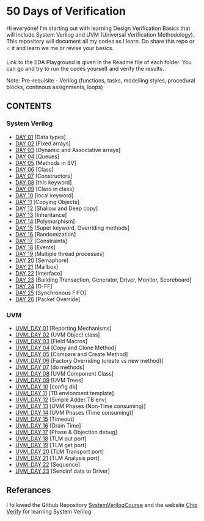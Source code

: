 # 50 Days of Verification
Hi everyone! I'm starting out with learning Design Verification Basics that will include System Verilog and UVM (Universal Verification Methodology). This repository will document all my codes as I learn. 
Do share this repo or ⭐ it and learn we me or revise your basics.

Link to the EDA Playground is given in the Readme file of each folder. You can go and try to run the codes yourself and verify the results.

Note: Pre-requisite - Verilog (functions, tasks, modelling styles, procedural blocks, continous assignments, loops)

## CONTENTS
### System Verilog
- [DAY 01](https://github.com/SUHANI102003/50-days-of-Verification/tree/main/DAY%2001) [Data types]
- [DAY 02](https://github.com/SUHANI102003/50-days-of-Verification/tree/main/DAY%2002) [Fixed arrays]
- [DAY 03](https://github.com/SUHANI102003/50-days-of-Verification/tree/main/DAY%2003) [Dynamic and Associative arrays]
- [DAY 04](https://github.com/SUHANI102003/50-days-of-Verification/tree/main/DAY%2004) [Queues]
- [DAY 05](https://github.com/SUHANI102003/50-days-of-Verification/tree/main/DAY%2005) [Methods in SV]
- [DAY 06](https://github.com/SUHANI102003/50-days-of-Verification/tree/main/DAY%2006) [Class]
- [DAY 07](https://github.com/SUHANI102003/50-days-of-Verification/tree/main/DAY%2007) [Constructors]
- [DAY 08](https://github.com/SUHANI102003/50-days-of-Verification/tree/main/DAY%2008) [this keyword]
- [DAY 09](https://github.com/SUHANI102003/50-days-of-Verification/tree/main/DAY%2009) [Class in class]
- [DAY 10](https://github.com/SUHANI102003/50-days-of-Verification/tree/main/DAY%2010) [local keyword]
- [DAY 11](https://github.com/SUHANI102003/50-days-of-Verification/tree/main/DAY%2011) [Copying Objects]
- [DAY 12](https://github.com/SUHANI102003/50-days-of-Verification/tree/main/DAY%2012) [Shallow and Deep copy]
- [DAY 13](https://github.com/SUHANI102003/50-days-of-Verification/tree/main/DAY%2013) [Inheritance]
- [DAY 14](https://github.com/SUHANI102003/50-days-of-Verification/tree/main/DAY%2014) [Polymorphism]
- [DAY 15](https://github.com/SUHANI102003/50-days-of-Verification/tree/main/DAY%2015) [Super keyword, Overriding methods]
- [DAY 16](https://github.com/SUHANI102003/50-days-of-Verification/tree/main/DAY%2016) [Randomization]
- [DAY 17](https://github.com/SUHANI102003/50-days-of-Verification/tree/main/DAY%2017) [Constraints]
- [DAY 18](https://github.com/SUHANI102003/50-days-of-Verification/tree/main/DAY%2018) [Events]
- [DAY 19](https://github.com/SUHANI102003/50-days-of-Verification/tree/main/DAY%2019) [Multiple thread processes]
- [DAY 20](https://github.com/SUHANI102003/50-days-of-Verification/tree/main/DAY%2020) [Semaphore]
- [DAY 21](https://github.com/SUHANI102003/50-days-of-Verification/tree/main/DAY%2021) [Mailbox]
- [DAY 22](https://github.com/SUHANI102003/50-days-of-Verification/tree/main/DAY%2022) [Interface]
- [DAY 23](https://github.com/SUHANI102003/50-days-of-Verification/tree/main/DAY%2023) [Building Transaction, Generator, Driver, Monitor, Scoreboard]
- [DAY 24](https://github.com/SUHANI102003/50-days-of-Verification/tree/main/DAY%2024) [D-FF]
- [DAY 25](https://github.com/SUHANI102003/50-days-of-Verification/tree/main/DAY%2025) [Synchronous FIFO]
- [DAY 26](https://github.com/SUHANI102003/50-days-of-Verification/tree/main/DAY%2026) [Packet Override]


### UVM
- [UVM_DAY 01](https://github.com/SUHANI102003/50-days-of-Verification/tree/main/UVM_DAY%2001) [Reporting Mechanisms]
- [UVM_DAY 02](https://github.com/SUHANI102003/50-days-of-Verification/tree/main/UVM_DAY%2002) [UVM Object class]
- [UVM_DAY 03](https://github.com/SUHANI102003/50-days-of-Verification/tree/main/UVM_DAY%2003) [Field Macros]
- [UVM_DAY 04](https://github.com/SUHANI102003/50-days-of-Verification/tree/main/UVM_DAY%2004) [Copy and Clone Method]
- [UVM_DAY 05](https://github.com/SUHANI102003/50-days-of-Verification/tree/main/UVM_DAY%2005) [Compare and Create Method]
- [UVM_DAY 06](https://github.com/SUHANI102003/50-days-of-Verification/tree/main/UVM_DAY%2006) [Factory Overriding (create vs new method)]
- [UVM_DAY 07](https://github.com/SUHANI102003/50-days-of-Verification/tree/main/UVM_DAY%2007) [do methods]
- [UVM_DAY 08](https://github.com/SUHANI102003/50-days-of-Verification/tree/main/UVM_DAY%2008) [UVM Component Class]
- [UVM_DAY 09](https://github.com/SUHANI102003/50-days-of-Verification/tree/main/UVM_DAY%2009) [UVM Trees]
- [UVM_DAY 10](https://github.com/SUHANI102003/50-days-of-Verification/tree/main/UVM_DAY%2010) [config db]
- [UVM_DAY 11](https://github.com/SUHANI102003/50-days-of-Verification/tree/main/UVM_DAY%2011) [TB envionment template]
- [UVM_DAY 12](https://github.com/SUHANI102003/50-days-of-Verification/tree/main/UVM_DAY%2012) [Simple Adder TB env]
- [UVM_DAY 13](https://github.com/SUHANI102003/50-days-of-Verification/tree/main/UVM_DAY%2013) [UVM Phases (Non-Time consuming)]
- [UVM_DAY 14](https://github.com/SUHANI102003/50-days-of-Verification/tree/main/UVM_DAY%2014) [UVM Phases (Time consuming)]
- [UVM_DAY 15](https://github.com/SUHANI102003/50-days-of-Verification/tree/main/UVM_DAY%2015) [Timeout]
- [UVM_DAY 16](https://github.com/SUHANI102003/50-days-of-Verification/tree/main/UVM_DAY%2016) [Drain Time]
- [UVM_DAY 17](https://github.com/SUHANI102003/50-days-of-Verification/tree/main/UVM_DAY%2017) [Phase & Objection debug]
- [UVM_DAY 18](https://github.com/SUHANI102003/50-days-of-Verification/tree/main/UVM_DAY%2018) [TLM put port]
- [UVM_DAY 19](https://github.com/SUHANI102003/50-days-of-Verification/tree/main/UVM_DAY%20119) [TLM get port]
- [UVM_DAY 20](https://github.com/SUHANI102003/50-days-of-Verification/tree/main/UVM_DAY%20120) [TLM Transport port]
- [UVM_DAY 21](https://github.com/SUHANI102003/50-days-of-Verification/tree/main/UVM_DAY%20121) [TLM Analysis port]
- [UVM_DAY 22](https://github.com/SUHANI102003/50-days-of-Verification/tree/main/UVM_DAY%20122) [Sequence]
- [UVM_DAY 23](https://github.com/SUHANI102003/50-days-of-Verification/tree/main/UVM_DAY%20123) [Sendinf data to Driver]


  
## Referances
I followed the Github Repository [SystemVerilogCourse](https://github.com/SUHANI102003/SystemVerilogCourse) and the website [Chip Verify](https://www.chipverify.com/tutorials/systemverilog) for learning System Verilog
